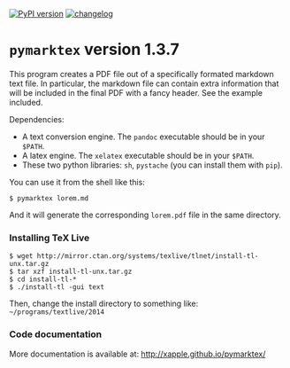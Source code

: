 [![PyPI version](https://badge.fury.io/py/pymarktex.svg)](https://badge.fury.io/py/pymarktex)
[![changelog](http://allmychanges.com/p/python/pymarktex/badge/)](http://allmychanges.com/p/python/pymarktex/?utm_source=badge) 

# `pymarktex` version 1.3.7

This program creates a PDF file out of a specifically formated markdown text file.
In particular, the markdown file can contain extra information that
will be included in the final PDF with a fancy header. See the example included.

Dependencies:
* A text conversion engine. The `pandoc` executable should be in your `$PATH`.
* A latex engine. The `xelatex` executable should be in your `$PATH`.
* These two python libraries: `sh`, `pystache` (you can install them with `pip`).

You can use it from the shell like this:

    $ pymarktex lorem.md

And it will generate the corresponding `lorem.pdf` file in the same directory.

### Installing TeX Live

    $ wget http://mirror.ctan.org/systems/texlive/tlnet/install-tl-unx.tar.gz
    $ tar xzf install-tl-unx.tar.gz
    $ cd install-tl-*
    $ ./install-tl -gui text

Then, change the install directory to something like: `~/programs/textlive/2014`

### Code documentation
More documentation is available at:
http://xapple.github.io/pymarktex/